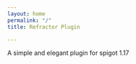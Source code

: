 ```yaml
---
layout: home
permalink: "/"
title: Refractor Plugin

---
```


A simple and elegant plugin for spigot 1.17


